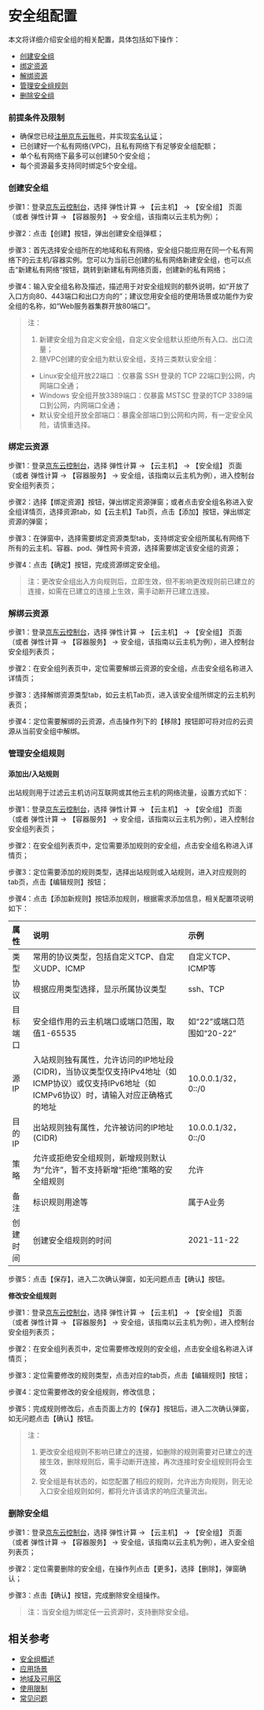 # 安全组配置

本文将详细介绍安全组的相关配置，具体包括如下操作：

- [创建安全组](security-group-configuration#user-content-1)
- [绑定资源](security-group-configuration#user-content-2)
- [解绑资源](security-group-configuration#user-content-3)
- [管理安全组规则](security-group-configuration#user-content-4)
- [删除安全组](security-group-configuration#user-content-5)

### 前提条件及限制

- 确保您已经[注册京东云账号](https://user.jdcloud.com/register?returnUrl=https%3A%2F%2Fwww.jdcloud.com%2F)，并实现[实名认证](https://docs.jdcloud.com/cn/real-name-verification/introduction)；
- 已创建好一个私有网络(VPC)，且私有网络下有足够安全组配额；
- 单个私有网络下最多可以创建50个安全组；
- 每个资源最多支持同时绑定5个安全组。


### 创建安全组

<div id="user-content-1"> </div>

步骤1：登录[京东云控制台](https://login.jdcloud.com/?returnUrl=https%3A%2F%2Fwww.jdcloud.com%2F)，选择 弹性计算 -> 【云主机】 -> 【安全组】 页面（或者 弹性计算 -> 【容器服务】 -> 安全组，该指南以云主机为例）；

步骤2：点击【创建】按钮，弹出创建安全组弹框；


步骤3：首先选择安全组所在的地域和私有网络，安全组只能应用在同一个私有网络下的云主机/容器实例。您可以为当前已创建的私有网络新建安全组，也可以点击“新建私有网络“按钮，跳转到新建私有网络页面，创建新的私有网络；

步骤4：输入安全组名称及描述，描述用于对安全组规则的额外说明，如“开放了入口方向80、443端口和出口方向的”；建议您用安全组的使用场景或功能作为安全组的名称，如“Web服务器集群开放80端口”。

> 注：
> 1. 新建安全组为自定义安全组，自定义安全组默认拒绝所有入口、出口流量；
> 2. 随VPC创建的安全组为默认安全组，支持三类默认安全组：
> - Linux安全组开放22端口 ：仅暴露 SSH 登录的 TCP 22端口到公网，内网端口全通；
> - Windows 安全组开放3389端口：仅暴露 MSTSC 登录的TCP 3389端口到公网，内网端口全通；
> - 默认安全组开放全部端口：暴露全部端口到公网和内网，有一定安全风险，请慎重选择。



### 绑定云资源

<div id="user-content-2"> </div>

步骤1：登录[京东云控制台](https://login.jdcloud.com/?returnUrl=https%3A%2F%2Fwww.jdcloud.com%2F)，选择 弹性计算 -> 【云主机】 -> 【安全组】 页面（或者 弹性计算 -> 【容器服务】 -> 安全组，该指南以云主机为例），进入控制台安全组列表页；

步骤2：选择【绑定资源】按钮，弹出绑定资源弹窗；或者点击安全组名称进入安全组详情页，选择资源tab，如【云主机】Tab页，点击【添加】按钮，弹出绑定资源的弹窗；

步骤3：在弹窗中，选择需要绑定资源类型tab，支持绑定安全组所属私有网络下所有的云主机、容器、pod、弹性网卡资源，选择需要绑定该安全组的资源；

步骤4：点击【确定】按钮，完成资源绑定安全组。



> 注：更改安全组出入方向规则后，立即生效，但不影响更改规则前已建立的连接，如需在已建立的连接上生效，需手动断开已建立连接。


### 解绑云资源

<div id="user-content-3"> </div>

步骤1：登录[京东云控制台](https://login.jdcloud.com/?returnUrl=https%3A%2F%2Fwww.jdcloud.com%2F)，选择 弹性计算 -> 【云主机】 -> 【安全组】 页面（或者 弹性计算 -> 【容器服务】 -> 安全组，该指南以云主机为例），进入控制台安全组列表页；

步骤2：在安全组列表页中，定位需要解绑云资源的安全组，点击安全组名称进入详情页；

步骤3：选择解绑资源类型tab，如云主机Tab页，进入该安全组所绑定的云主机列表页；

步骤4：定位需要解绑的云资源，点击操作列下的【移除】按钮即可将对应的云资源从当前安全组中解绑。




### 管理安全组规则
<div id="user-content-4"> </div>

#### 添加出/入站规则
出站规则用于过滤云主机访问互联网或其他云主机的网络流量，设置方式如下：

步骤1：登录[京东云控制台](https://login.jdcloud.com/?returnUrl=https%3A%2F%2Fwww.jdcloud.com%2F)，选择 弹性计算 -> 【云主机】 -> 【安全组】 页面（或者 弹性计算 -> 【容器服务】 -> 安全组，该指南以云主机为例），进入控制台安全组列表页；

步骤2：在安全组列表页中，定位需要添加规则的安全组，点击安全组名称进入详情页；

步骤3：定位需要添加的规则类型，选择出站规则或入站规则，进入对应规则的tab页，点击【编辑规则】按钮；
 
步骤4：点击【添加新规则】按钮添加规则，根据需求添加信息，相关配置项说明如下：

|属性|说明|示例|
|:-----------|:----------|:------------|
|类型|常用的协议类型，包括自定义TCP、自定义UDP、ICMP|自定义TCP、ICMP等|
|协议|根据应用类型选择，显示所属协议类型|ssh、TCP|
|目标端口|安全组作用的云主机端口或端口范围，取值1-65535|如“22”或端口范围如“20-22”|
|源IP|入站规则独有属性，允许访问的IP地址段(CIDR)，当协议类型仅支持IPv4地址（如ICMP协议）或仅支持IPv6地址（如ICMPv6协议）时，请输入对应正确格式的地址|10.0.0.1/32，0::/0|
|目的IP|出站规则独有属性，允许被访问的IP地址(CIDR)|10.0.0.1/32，0::/0|
|策略|允许或拒绝安全组规则，新增规则默认为“允许”，暂不支持新增“拒绝”策略的安全组规则|允许|
|备注|标识规则用途等|属于A业务|
|创建时间|创建安全组规则的时间|2021-11-22

步骤5：点击【保存】，进入二次确认弹窗，如无问题点击【确认】按钮。

**修改安全组规则**

步骤1：登录[京东云控制台](https://login.jdcloud.com/?returnUrl=https%3A%2F%2Fwww.jdcloud.com%2F)，选择 弹性计算 -> 【云主机】 -> 【安全组】 页面（或者 弹性计算 -> 【容器服务】 -> 安全组，该指南以云主机为例），进入控制台安全组列表页；

步骤2：在安全组列表页中，定位需要修改规则的安全组，点击安全组名称进入详情页；

步骤3：定位需要修改的规则类型，点击对应的tab页，点击【编辑规则】按钮；

步骤4：定位需要修改的安全组规则，修改信息；

步骤5：完成规则修改后，点击页面上方的【保存】按钮后，进入二次确认弹窗，如无问题点击【确认】按钮。


> 注：
> 1. 更改安全组规则不影响已建立的连接，如删除的规则需要对已建立的连接生效，删除规则后，需手动断开连接，再次连接时安全组规则将会生效
> 2. 安全组是有状态的，如您配置了相应的规则，允许出方向规则，则无论入口安全组规则如何，都将允许该请求的响应流量流出。


### 删除安全组

步骤1：登录[京东云控制台](https://login.jdcloud.com/?returnUrl=https%3A%2F%2Fwww.jdcloud.com%2F)，选择 弹性计算 -> 【云主机】 -> 【安全组】 页面（或者 弹性计算 -> 【容器服务】 -> 安全组，该指南以云主机为例），进入安全组列表页；

步骤2：定位需要删除的安全组，在操作列点击【更多】，选择【删除】，弹窗确认；

步骤3：点击【确认】按钮，完成删除安全组操作。


>  注：当安全组为绑定任一云资源时，支持删除安全组。
 
## 相关参考

- [安全组概述](../Introduction/Features/Security-Group-Features.md)
- [应用场景](../Introduction/Application-Scenarios/Basic-Business-Into-Cloud.md)
- [地域及可用区](../Introduction/Region-Az.md)
- [使用限制](../Introduction/Restrictions.md)
- [常见问题](../FAQ/FAQ.md)
